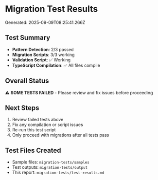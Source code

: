 # Migration Test Results

Generated: 2025-09-09T08:25:41.266Z

## Test Summary

- **Pattern Detection**: 2/3 passed
- **Migration Scripts**: 3/3 working
- **Validation Script**: ✅ Working
- **TypeScript Compilation**: ✅ All files compile

## Overall Status

⚠️  **SOME TESTS FAILED** - Please review and fix issues before proceeding

## Next Steps

1. Review failed tests above
2. Fix any compilation or script issues
3. Re-run this test script
4. Only proceed with migrations after all tests pass

## Test Files Created

- Sample files: `migration-tests/samples`
- Test outputs: `migration-tests/output`
- This report: `migration-tests/test-results.md`
